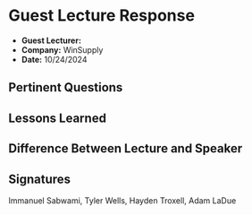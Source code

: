 # Guest Lecture Response
* **Guest Lecturer:** 
* **Company:** WinSupply
* **Date:** 10/24/2024

## Pertinent Questions

## Lessons Learned

## Difference Between Lecture and Speaker

## Signatures
Immanuel Sabwami, Tyler Wells, Hayden Troxell, Adam LaDue
